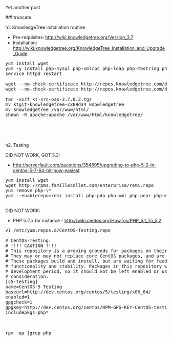 Yet another post

[meta:author]: <> (Jonas Colmsjo)
[meta:title]: <> (Knowledgetree-installation-routine.md)
[meta:date]: <> (2012-01-01)
[meta:nested:key]: <> (Metadata value)

##!!truncate


h1. KnowledgeTree installation routine


* Pre-requisites: http://wiki.knowledgetree.org/Version_3.7
* Installation: http://wiki.knowledgetree.org/KnowledgeTree_Installation_and_Upgrade_Guide

<pre>
yum install wget
yum -y install php-mysql php-xmlrpc php-ldap php-mbstring php-pecl-apc php-pecl-json
service httpd restart

wget --no-check-certificate http://repos.knowledgetree.com/downloads/ktdms-ce-linux-latest
wget --no-check-certificate http://repos.knowledgetree.com/downloads/ktdms-ce-linux-src-latest

tar -xvzf kt-src-oss-3.7.0.2.tgz 
mv ktgit-knowledgetree-c389d34 knowledgetree
mv knowledgetree /var/www/html/
chown -R apache:apache /var/www/html/knowledgetree/




</pre>


h2. Testing


DID NOT WORK, GOT 5.3:
* http://serverfault.com/questions/354895/upgrading-to-php-5-2-in-centos-5-7-64-bit-how-easiest
<pre>
yum install wget
wget http://rpms.famillecollet.com/enterprise/remi.repo
yum remove php-\*
yum --enablerepo=remi install php-pdo php-xml php-pear php-mhash php-mcrypt php-gd php-mysql

</pre>



DID NOT WORK:
* PHP 5.2.x for instance -  http://wiki.centos.org/HowTos/PHP_5.1_To_5.2

<pre>
vi /etc/yum.repos.d/CentOS-Testing.repo

# CentOS-Testing:
# !!!! CAUTION !!!!
# This repository is a proving grounds for packages on their way to CentOSPlus and CentOS Extras.
# They may or may not replace core CentOS packages, and are not guaranteed to function properly.
# These packages build and install, but are waiting for feedback from testers as to
# functionality and stability. Packages in this repository will come and go during the
# development period, so it should not be left enabled or used on production systems without due
# consideration.
[c5-testing]
name=CentOS-5 Testing
baseurl=http://dev.centos.org/centos/5/testing/x86_64/
enabled=1
gpgcheck=1
gpgkey=http://dev.centos.org/centos/RPM-GPG-KEY-CentOS-testing
includepkgs=php*



rpm -qa |grep php
</pre>
